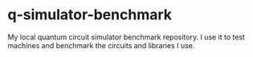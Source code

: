 # q-simulator-benchmark

My local quantum circuit simulator benchmark repository. I use it to test machines and benchmark the circuits and libraries I use. 
